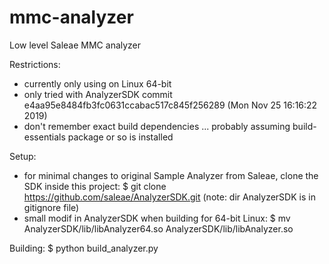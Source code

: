 # mmc-analyzer

Low level Saleae MMC analyzer


Restrictions:
- currently only using on Linux 64-bit
- only tried with AnalyzerSDK commit e4aa95e8484fb3fc0631ccabac517c845f256289 (Mon Nov 25 16:16:22 2019) 
- don't remember exact build dependencies ... probably assuming build-essentials package or so is installed

Setup:
- for minimal changes to original Sample Analyzer from Saleae, clone the SDK inside this project: 
    $ git clone https://github.com/saleae/AnalyzerSDK.git
  (note: dir AnalyzerSDK is in gitignore file)
- small modif in AnalyzerSDK when building for 64-bit Linux:
    $ mv AnalyzerSDK/lib/libAnalyzer64.so AnalyzerSDK/lib/libAnalyzer.so

Building:
$ python build_analyzer.py


